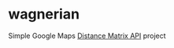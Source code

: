 # wagnerian
Simple Google Maps [Distance Matrix API](https://developers.google.com/maps/documentation/distance-matrix/) project
